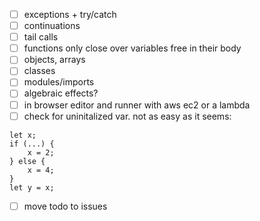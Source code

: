 * [ ] exceptions + try/catch
* [ ] continuations
* [ ] tail calls
* [ ] functions only close over variables free in their body
* [ ] objects, arrays
* [ ] classes
* [ ] modules/imports
* [ ] algebraic effects?
* [ ] in browser editor and runner with aws ec2 or a lambda
* [ ] check for uninitalized var. not as easy as it seems:
```
let x;
if (...) {
	x = 2;
} else {
	x = 4;
}
let y = x;
```
* [ ] move todo to issues
